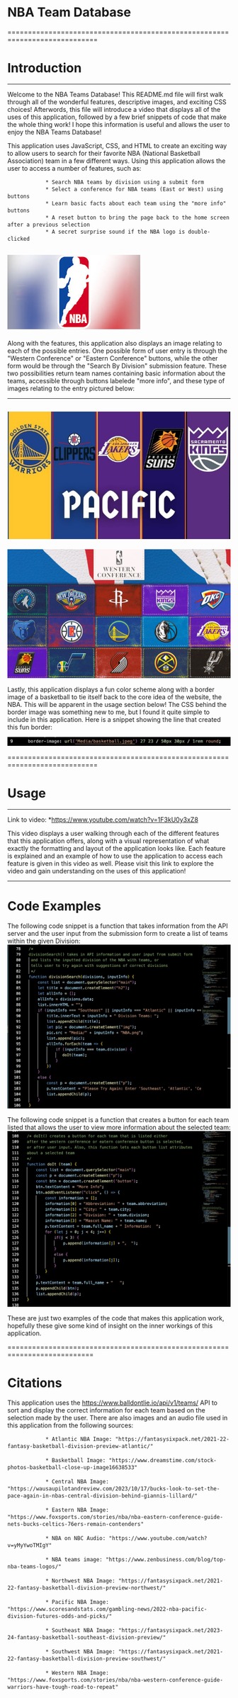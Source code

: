 # NBA Team Database #
============================================================================

# Introduction
----------------------------------------------------------------------------
 Welcome to the NBA Teams Database! This README.md file will first walk through all of the wonderful features, descriptive images, and exciting CSS choices! Afterwords, this file will introduce a video that displays all of the uses of this application, followed by a few brief snippets of code that make the whole thing work! I hope this information is useful and allows the user to enjoy the NBA Teams Database!
 
 This application uses JavaScript, CSS, and HTML to create an exciting way to allow users to search for their favorite NBA (National Basketball Association) team in a few different ways. Using this application allows the user to access a number of features, such as:
                
                * Search NBA teams by division using a submit form
                * Select a conference for NBA teams (East or West) using buttons
                * Learn basic facts about each team using the "more info" buttons
                * A reset button to bring the page back to the home screen after a previous selection
                * A secret surprise sound if the NBA logo is double-clicked

![Alt text](Media/NBA.jpeg "Double Click Here on the application!!")
----------------------------------------------------------------------------

 Along with the features, this application also displays an image relating to each of the possible entries. One possible form of user entry is through the "Western Conference" or "Eastern Conference" buttons, while the other form would be through the "Search By Division" submission feature. These two possibilities return team names containing basic information about the teams, accessible through buttons labelede "more info", and these type of images relating to the entry pictured below:

----------------------------------------------------------------------------
![Alt text](Media/PacificNBA.png "Pacific division related the submission of 'Pacific' into the submit form")
----------------------------------------------------------------------------
![Alt text](Media/WesternNBA.webp "Western conference image relating to the western conference button applied")

Lastly, this application displays a fun color scheme along with a border image of a basketball to tie itself back to the core idea of the website, the NBA. This will be apparent in the usage section below! The CSS behind the border image was something new to me, but I found it quite simple to include in this application. Here is a snippet showing the line that created this fun border:

![Alt text](Media/CSSscreenshot.png "CSS code to make a border using an image")

============================================================================
# Usage 
----------------------------------------------------------------------------
Link to video: 
                *https://www.youtube.com/watch?v=1F3kU0y3xZ8

This video displays a user walking through each of the different features that this application offers, along with a visual representation of what exactly the formatting and layout of the application looks like. Each feature is explained and an example of how to use the application to access each feature is given in this video as well. Please visit this link to explore the video and gain understanding on the uses of this application!

----------------------------------------------------------------------------
# Code Examples

The following code snippet is a function that takes information from the API server and the user input from the submission form to create a list of teams within the given Division:
![Alt text](Media/divisionSearchFunction.png "division function snippet")

The following code snippet is a function that creates a button for each team listed that allows the user to view more information about the selected team:
![Alt text](Media/doItFunction.png "do it function snippet")

These are just two examples of the code that makes this application work, hopefully these give some kind of insight on the inner workings of this application.

===========================================================================
# Citations

This application uses the https://www.balldontlie.io/api/v1/teams/ API to sort and display the correct information for each team based on the selection made by the user. There are also images and an audio file used in this application from the following sources:

                * Atlantic NBA Image: "https://fantasysixpack.net/2021-22-fantasy-basketball-division-preview-atlantic/"

                * Basketball Image: "https://www.dreamstime.com/stock-photos-basketball-close-up-image16638533"

                * Central NBA Image: "https://wausaupilotandreview.com/2023/10/17/bucks-look-to-set-the-pace-again-in-nbas-central-division-behind-giannis-lillard/"

                * Eastern NBA Image: "https://www.foxsports.com/stories/nba/nba-eastern-conference-guide-nets-bucks-celtics-76ers-remain-contenders"

                * NBA on NBC Audio: "https://www.youtube.com/watch?v=yMyYwoTMIgY"

                * NBA teams image: "https://www.zenbusiness.com/blog/top-nba-teams-logos/"

                * Northwest NBA Image: "https://fantasysixpack.net/2021-22-fantasy-basketball-division-preview-northwest/"

                * Pacific NBA Image: "https://www.scoresandstats.com/gambling-news/2022-nba-pacific-division-futures-odds-and-picks/"

                * Southeast NBA Image: "https://fantasysixpack.net/2023-24-fantasy-basketball-southeast-division-preview/"

                * Southwest NBA Image: "https://fantasysixpack.net/2021-22-fantasy-basketball-division-preview-southwest/"

                * Western NBA Image: "https://www.foxsports.com/stories/nba/nba-western-conference-guide-warriors-have-tough-road-to-repeat"



